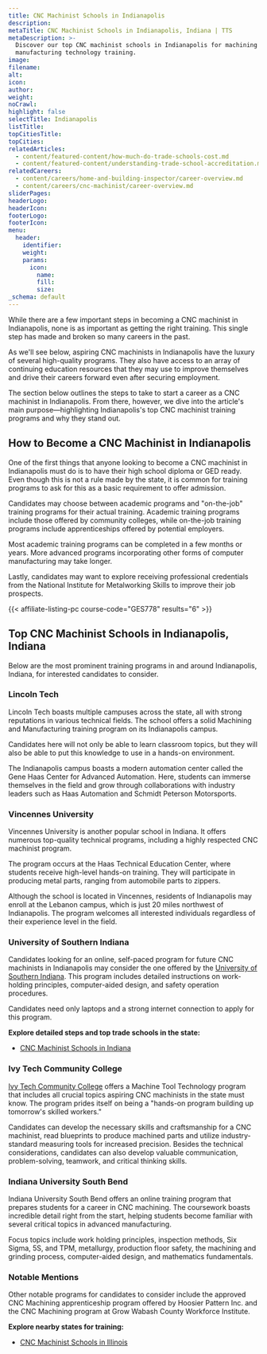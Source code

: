 ```yaml
---
title: CNC Machinist Schools in Indianapolis
description:
metaTitle: CNC Machinist Schools in Indianapolis, Indiana | TTS
metaDescription: >-
  Discover our top CNC machinist schools in Indianapolis for machining and
  manufacturing technology training.
image:
filename:
alt:
icon:
author:
weight:
noCrawl:
highlight: false
selectTitle: Indianapolis
listTitle:
topCitiesTitle:
topCities:
relatedArticles:
  - content/featured-content/how-much-do-trade-schools-cost.md
  - content/featured-content/understanding-trade-school-accreditation.md
relatedCareers:
  - content/careers/home-and-building-inspector/career-overview.md
  - content/careers/cnc-machinist/career-overview.md
sliderPages:
headerLogo:
headerIcon:
footerLogo:
footerIcon:
menu:
  header:
    identifier:
    weight:
    params:
      icon:
        name:
        fill:
        size:
_schema: default
---
```

While there are a few important steps in becoming a CNC machinist in Indianapolis, none is as important as getting the right training. This single step has made and broken so many careers in the past.

As we'll see below, aspiring CNC machinists in Indianapolis have the luxury of several high-quality programs. They also have access to an array of continuing education resources that they may use to improve themselves and drive their careers forward even after securing employment.

The section below outlines the steps to take to start a career as a CNC machinist in Indianapolis. From there, however, we dive into the article's main purpose—highlighting Indianapolis's top CNC machinist training programs and why they stand out.

## **How to Become a CNC Machinist in Indianapolis**

One of the first things that anyone looking to become a CNC machinist in Indianapolis must do is to have their high school diploma or GED ready. Even though this is not a rule made by the state, it is common for training programs to ask for this as a basic requirement to offer admission.

Candidates may choose between academic programs and "on-the-job" training programs for their actual training. Academic training programs include those offered by community colleges, while on-the-job training programs include apprenticeships offered by potential employers.

Most academic training programs can be completed in a few months or years. More advanced programs incorporating other forms of computer manufacturing may take longer.

Lastly, candidates may want to explore receiving professional credentials from the National Institute for Metalworking Skills to improve their job prospects.

{{< affiliate-listing-pc course-code="GES778" results="6" >}}

## **Top CNC Machinist Schools in Indianapolis, Indiana**

Below are the most prominent training programs in and around Indianapolis, Indiana, for interested candidates to consider.

### **Lincoln Tech**

Lincoln Tech boasts multiple campuses across the state, all with strong reputations in various technical fields. The school offers a solid Machining and Manufacturing training program on its Indianapolis campus.

Candidates here will not only be able to learn classroom topics, but they will also be able to put this knowledge to use in a hands-on environment.

The Indianapolis campus boasts a modern automation center called the Gene Haas Center for Advanced Automation. Here, students can immerse themselves in the field and grow through collaborations with industry leaders such as Haas Automation and Schmidt Peterson Motorsports.

### Vincennes University

Vincennes University is another popular school in Indiana. It offers numerous top-quality technical programs, including a highly respected CNC machinist program.

The program occurs at the Haas Technical Education Center, where students receive high-level hands-on training. They will participate in producing metal parts, ranging from automobile parts to zippers.

Although the school is located in Vincennes, residents of Indianapolis may enroll at the Lebanon campus, which is just 20 miles northwest of Indianapolis. The program welcomes all interested individuals regardless of their experience level in the field.

### University of Southern Indiana

Candidates looking for an online, self-paced program for future CNC machinists in Indianapolis may consider the one offered by the [University of Southern Indiana](https://www.usi.edu/outreach/custom-training/customized-training-list/nims-machining-level-i-certification). This program includes detailed instructions on work-holding principles, computer-aided design, and safety operation procedures.

Candidates need only laptops and a strong internet connection to apply for this program.

**Explore detailed steps and top trade schools in the state:**

* [CNC Machinist Schools in Indiana](https://toptradeschools.com/near-you/cnc-machinist/indiana/)

### Ivy Tech Community College

[Ivy Tech Community College](https://www.ivytech.edu/programs/all-academic-programs/school-of-advanced-manufacturing-engineering-applied-science/machine-tool-technology/#:~:text=Utilizing%20hands%20on%20learning%2C%20the,the%20future%20of%20modern%20manufacturing.) offers a Machine Tool Technology program that includes all crucial topics aspiring CNC machinists in the state must know. The program prides itself on being a "hands-on program building up tomorrow's skilled workers."

Candidates can develop the necessary skills and craftsmanship for a CNC machinist, read blueprints to produce machined parts and utilize industry-standard measuring tools for increased precision. Besides the technical considerations, candidates can also develop valuable communication, problem-solving, teamwork, and critical thinking skills.

### Indiana University South Bend

Indiana University South Bend offers an online training program that prepares students for a career in CNC machining. The coursework boasts incredible detail right from the start, helping students become familiar with several critical topics in advanced manufacturing.

Focus topics include work holding principles, inspection methods, Six Sigma, 5S, and TPM, metallurgy, production floor safety, the machining and grinding process, computer-aided design, and mathematics fundamentals.

### Notable Mentions

Other notable programs for candidates to consider include the approved CNC Machining apprenticeship program offered by Hoosier Pattern Inc. and the CNC Machining program at Grow Wabash County Workforce Institute.

**Explore nearby states for training:**

* [CNC Machinist Schools in Illinois](https://toptradeschools.com/near-you/cnc-machinist/illinois/)